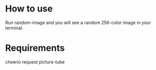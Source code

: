 How to use
==========

Run random-image and you will see a random 256-color image in your terminal.

Requirements
============
cheerio
request
picture-tube
